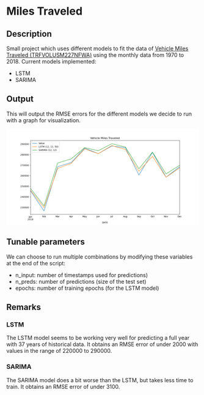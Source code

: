 # Miles Traveled

## Description
Small project which uses different models to fit the data of [Vehicle Miles Traveled (TRFVOLUSM227NFWA)](https://fred.stlouisfed.org/series/TRFVOLUSM227NFWA) using the monthly data from 1970 to 2018.
Current models implemented:
- LSTM
- SARIMA


## Output
This will output the RMSE errors for the different models we decide to run with a graph for visualization.

![Sample graph](graph.png)

## Tunable parameters
We can choose to run multiple combinations by modifying these variables at the end of the script:
- n_input: number of timestamps used for predictions)
- n_preds: number of predictions (size of the test set)
- epochs: number of training epochs (for the LSTM model)

## Remarks
### LSTM
The LSTM model seems to be working very well for predicting a full year with 37 years of historical data. It obtains an RMSE error of under 2000 with values in the range of 220000 to 290000.

### SARIMA
The SARIMA model does a bit worse than the LSTM, but takes less time to train. It obtains an RMSE error of under 3100.
